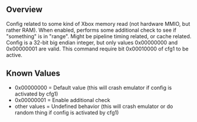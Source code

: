 ## Overview
Config related to some kind of Xbox memory read (not hardware MMIO, but rather RAM). When enabled, performs some additional check to see if "something" is in "range". Might be pipeline timing related, or cache related. Config is a 32-bit big endian integer, but only values 0x00000000 and 0x00000001 are valid. This command require bit 0x00010000 of cfg1 to be active.

## Known Values
* 0x00000000   = Default value (this will crash emulator if config is activated by cfg1)
* 0x00000001   = Enable additional check
* other values = Undefined behavior (this will crash emulator or do random thing if config is activated by cfg1)
